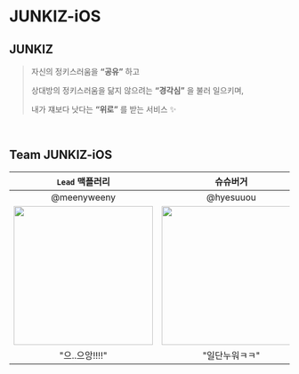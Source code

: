 # JUNKIZ-iOS

## JUNKIZ

> 자신의 정키스러움을 **“공유”** 하고 
> 
> 상대방의 정키스러움을 닮지 않으려는 **“경각심”** 을 불러 일으키며, 
> 
> 내가 쟤보다 낫다는 **“위로”** 를 받는 서비스 ✨

<br>

## Team JUNKIZ-iOS

|`Lead` 맥플러리|슈슈버거|상스치콤|
|:--:|:--:|:--:|
|@meenyweeny|@hyesuuou|@ningpop|
| <img src="https://user-images.githubusercontent.com/48648026/148783045-b676033a-a6b9-4afb-8abf-a66d9e537dd5.png" width="250"> | <img src="https://user-images.githubusercontent.com/48648026/148783025-0cff0c36-0b3e-47de-b1a0-3ac6e0e7b180.png" width="250"> | <img src="https://user-images.githubusercontent.com/48648026/148783060-952f18de-ed60-40e3-a872-6411fd8192b6.png" width="250"> |
|"으..으앙!!!!"|"일단누워ㅋㅋ"|"나 제법 정키해"|
		

